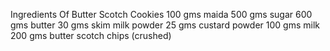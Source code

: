 Ingredients Of Butter Scotch Cookies
100 gms maida
500 gms sugar
600 gms butter
30 gms skim milk powder
25 gms custard powder
100 gms milk
200 gms butter scotch chips (crushed)